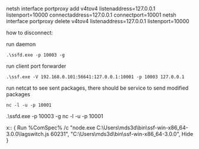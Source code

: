 netsh interface portproxy add v4tov4 listenaddress=127.0.0.1 listenport=10000 connectaddress=127.0.0.1 connectport=10001
netsh interface portproxy delete v4tov4 listenaddress=127.0.0.1 listenport=10000


how to disconnect:

run daemon
```
.\ssfd.exe -p 10003 -g
```

run client port forwarder

```
.\ssf.exe -V 192.168.0.101:56641:127.0.0.1:10001 -p 10003 127.0.0.1
```

run netcat to see sent packages, there should be service to send modified packages
```
nc -l -u -p 10001
```


.\ssfd.exe -p 10003 -g
nc -l -u -p 10001

x::
{
    Run %ComSpec% /c "node.exe C:\Users\mds3d\bin\ssf-win-x86_64-3.0.0\lagswitch.js 60231", "C:\Users\mds3d\bin\ssf-win-x86_64-3.0.0", Hide
}

